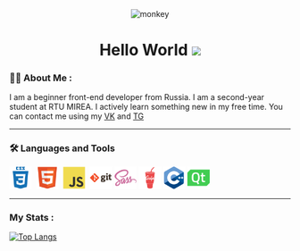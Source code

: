 <div id="header" align="center">
  <img src="https://media.giphy.com/media/zOvBKUUEERdNm/giphy.gif" alt="monkey" width="250" height="125"/>
  
  <h1>
    Hello World
    <img src="https://media.giphy.com/media/hvRJCLFzcasrR4ia7z/giphy.gif" width="30px"/>
  </h1>
</div>

### :man_technologist: About Me :
I am a beginner front-end developer from Russia. I am a second-year student at RTU MIREA. I actively learn something new in my free time. You can contact me using my <a href="https://vk.com/ky_z_ua">VK</a> and <a href="https://t.me/igor6541">TG</a>

---

### :hammer_and_wrench: Languages and Tools 
<div>
  <img src="https://github.com/devicons/devicon/blob/master/icons/css3/css3-plain-wordmark.svg"  title="CSS3" alt="CSS" width="40" height="40"/>&nbsp;
  <img src="https://github.com/devicons/devicon/blob/master/icons/html5/html5-original.svg" title="HTML5" alt="HTML" width="40" height="40"/>&nbsp;
  <img src="https://github.com/devicons/devicon/blob/master/icons/javascript/javascript-original.svg" title="JavaScript" alt="JavaScript" width="40" height="40"/>&nbsp;
  <img src="https://github.com/devicons/devicon/blob/master/icons/git/git-original-wordmark.svg" title="Git" **alt="Git" width="40" height="40"/>
  <img src="https://github.com/devicons/devicon/blob/master/icons/sass/sass-original.svg" title="Sass" **alt="Sass" width="40" height="40"/>
  <img src="https://github.com/devicons/devicon/blob/master/icons/gulp/gulp-plain.svg" title="Gulp" **alt="Gulp" width="40" height="40"/>
  <img src="https://github.com/devicons/devicon/blob/master/icons/cplusplus/cplusplus-original.svg" title="C++" **alt="C++" width="40" height="40"/>
  <img src="https://github.com/devicons/devicon/blob/master/icons/qt/qt-original.svg" title="Qt" **alt="Qt" width="40" height="40"/>
</div>

---

### My Stats : <br>
[![Top Langs](https://github-readme-stats.vercel.app/api/top-langs/?username=kuz4dev&layout=compact&theme=vision-friendly-dark)](https://github.com/anuraghazra/github-readme-stats)


<!--
**kuz4dev/kuz4dev** is a ✨ _special_ ✨ repository because its `README.md` (this file) appears on your GitHub profile.

Here are some ideas to get you started:

- 🔭 I’m currently working on ...
- 🌱 I’m currently learning ...
- 👯 I’m looking to collaborate on ...
- 🤔 I’m looking for help with ...
- 💬 Ask me about ...
- 📫 How to reach me: ...
- 😄 Pronouns: ...
- ⚡ Fun fact: ...
-->
